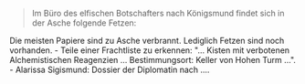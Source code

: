 > Im Büro des elfischen Botschafters nach Königsmund findet sich in der Asche folgende Fetzen:

Die meisten Papiere sind zu Asche verbrannt. Lediglich Fetzen sind noch vorhanden. 
		- Teile einer Frachtliste zu erkennen: "… Kisten mit verbotenen Alchemistischen Reagenzien … Bestimmungsort: Keller von Hohen Turm …". 
		- Alarissa Sigismund: Dossier der Diplomatin nach ....